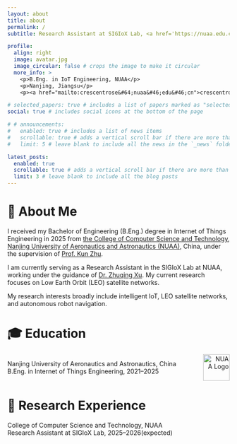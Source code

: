 ```yaml
---
layout: about
title: about
permalink: /
subtitle: Research Assistant at SIGIoX Lab, <a href='https://nuaa.edu.cn/'>NUAA</a>.

profile:
  align: right
  image: avatar.jpg
  image_circular: false # crops the image to make it circular
  more_info: >
    <p>B.Eng. in IoT Engineering, NUAA</p>
    <p>Nanjing, Jiangsu</p>
    <p><a href="mailto:crescentrose&#64;nuaa&#46;edu&#46;cn">crescentrose&#64;nuaa&#46;edu&#46;cn</a></p>

# selected_papers: true # includes a list of papers marked as "selected={true}"
social: true # includes social icons at the bottom of the page

# # announcements:
#   enabled: true # includes a list of news items
#   scrollable: true # adds a vertical scroll bar if there are more than 3 news items
#   limit: 5 # leave blank to include all the news in the `_news` folder

latest_posts:
  enabled: true
  scrollable: true # adds a vertical scroll bar if there are more than 3 new posts items
  limit: 3 # leave blank to include all the blog posts
---
```


# 👋 About Me

<!-- I received my B.Eng. degree in Internet of Things Engineering in 2025 from <a href="https://cs.nuaa.edu.cn/">College of Computer Science and Technology</a>, <a href="https://nuaa.edu.cn/">Nanjing University of Aeronautics and Astronautics (NUAA)</a>, China, under the supervision of <a href="http://inet-nuaa.cn/kunzhu/">Prof. Kun Zhu</a>. I am currently serving as a Research Assistant in the SIGIoX Lab at NUAA working under the guidance of <a href="https://faculty.nuaa.edu.cn/xuzhuqing/zh_CN/index.htm">Dr. Zhuqing Xu</a> on research related to LEO satellite networks. My research interests include intelligent IoT, LEO satellite networks, and autonomous robot navigation. -->

I received my Bachelor of Engineering (B.Eng.) degree in Internet of Things Engineering in 2025 from <a href="https://cs.nuaa.edu.cn/">the College of Computer Science and Technology</a>, <a href="https://nuaa.edu.cn/">Nanjing University of Aeronautics and Astronautics (NUAA)</a>, China, under the supervision of <a href="http://inet-nuaa.cn/kunzhu/">Prof. Kun Zhu</a>.

I am currently serving as a Research Assistant in the SIGIoX Lab at NUAA, working under the guidance of <a href="https://faculty.nuaa.edu.cn/xuzhuqing/zh_CN/index.htm">Dr. Zhuqing Xu</a>. My current research focuses on Low Earth Orbit (LEO) satellite networks.

My research interests broadly include intelligent IoT, LEO satellite networks, and autonomous robot navigation.

# 🎓 Education

<div style="display: flex; align-items: center; justify-content: space-between;">
  <div style="text-align: left;">
    Nanjing University of Aeronautics and Astronautics, China <br>
    B.Eng. in Internet of Things Engineering, 2021–2025
  </div>
  <div style="text-align: right;">
    <img src="https://cresc3nt.github.io/assets/img/nuaa-logo.png" width="60" alt="NUAA Logo" />
  </div>
</div>

# 🔬 Research Experience

<p>
  College of Computer Science and Technology, NUAA<br>
  Research Assistant at SIGIoX Lab, 2025–2026(expected)
</p>
